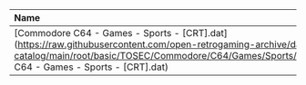 |Name|Size|
|:---|---:|
|[Commodore C64 - Games - Sports - [CRT].dat](https://raw.githubusercontent.com/open-retrogaming-archive/dat-catalog/main/root/basic/TOSEC/Commodore/C64/Games/Sports/[CRT]/Commodore C64 - Games - Sports - [CRT].dat)|12830|
